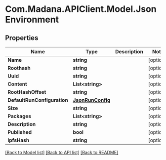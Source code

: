 
# Com.Madana.APIClient.Model.JsonEnvironment

## Properties

Name | Type | Description | Notes
------------ | ------------- | ------------- | -------------
**Name** | **string** |  | [optional] 
**Roothash** | **string** |  | [optional] 
**Uuid** | **string** |  | [optional] 
**Content** | **List&lt;string&gt;** |  | [optional] 
**RootHashOffset** | **string** |  | [optional] 
**DefaultRunConfiguration** | [**JsonRunConfig**](JsonRunConfig.md) |  | [optional] 
**Size** | **string** |  | [optional] 
**Packages** | **List&lt;string&gt;** |  | [optional] 
**Description** | **string** |  | [optional] 
**Published** | **bool** |  | [optional] 
**IpfsHash** | **string** |  | [optional] 

[[Back to Model list]](../README.md#documentation-for-models)
[[Back to API list]](../README.md#documentation-for-api-endpoints)
[[Back to README]](../README.md)

